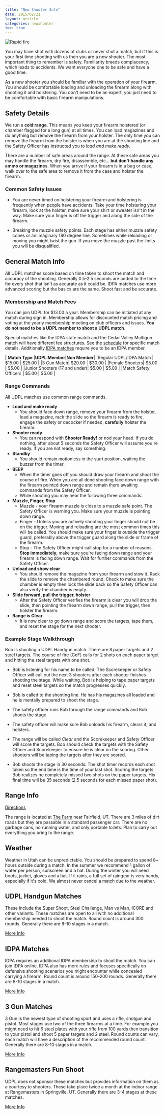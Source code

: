 ```yaml
---
title: "New Shooter Info"
date: 2015/02/21
layout: article
categories: newshooter
toc: true
---
```


![Rapid fire](/assets/newshooter_1.jpg)

You may have shot with dozens of clubs or never shot a match, but if this is your first time shooting with us then you are a new shooter. The most important thing to remember is safety. Familiarity breeds complacency, which leads to accidents. We want everyone one to be safe and have a good time.

As a new shooter you should be familiar with the operation of your firearm. You should be comfortable loading and unloading the firearm along with shooting it and holstering. You don't need to be an expert, you just need to be comfortable with basic firearm manipulations.

## Safety Details

We run a **cold range**. This means you keep your firearm holstered (or chamber flagged for a long gun) at all times. You can load magazines and do anything but remove the firearm from your holster. The only time you can remove the firearm from the holster is when you are at the shooting line and the Safety Officer has instructed you to *load and make ready.*

There are a number of safe areas around the range. At these safe areas you may handle the firearm, dry fire, disassemble, etc... **but don't handle any ammo or magazines**. When you arrive if your firearm is in a bag or case, walk over to the safe area to remove it from the case and holster the firearm.

### Common Safety Issues

* You are never timed on holstering your firearm and holstering is frequently when people have accidents. Take your time holstering your firearm, look at the holster, make sure your shirt or sweater isn't in the way. Make sure your finger is off the trigger and along the side of the firearm.

* Breaking the muzzle safety points. Each stage has either muzzle safety cones or an imaginary 180 degree line. Sometimes while reloading or moving you might twist the gun. If you move the muzzle past the limits you will be disqualified. 


## General Match Info

All UDPL matches score based on time taken to shoot the match and accuracy of the shooting. Generally 0.5-2.5 seconds are added to the time for every shot that isn't as accurate as it could be. IDPA matches use more advanced scoring but the basics are the same. Shoot fast and be accurate. 

### Membership and Match Fees

You can join UDPL for $13.00 a year. Membership can be initiated at any match during sign in. Membership allows for discounted match pricing and voting at the yearly membership meeting on club officers and issues. **You do not need to be a UDPL member to shoot a UDPL match.**

Special matches like the IDPA state match and the Cedar Valley Multigun match will have different fee structures. See the [schedule](/schedule) for specific match details. Additionally [IDPA matches](/articles/idpa-info/) require you to be an IDPA member.

| **Match Type**  |**UDPL Member**|**Non Member**|
|Regular UDPL/IDPA Match | $15.00 | $25.00 |
|3 Gun Match| $20.00 | $30.00 |
|Female Shooters| $5.00 | $5.00 |
|Junior Shooters (17 and under)| $5.00 | $5.00 |
|Match Safety Officers | $5.00 | $5.00 |

### Range Commands

All UDPL matches use common range commands.

* **Load and make ready**
  * You should face down range, remove your firearm from the holster, load a magazine, rack the slide so the firearm is ready to fire, engage the safety or decocker if needed, **carefully** holster the firearm.
* **Shooter ready**
  * You can respond with **Shooter Ready!** or nod your head. If you do nothing, after about 5 seconds the Safety Officer will assume you're ready. If you are not ready, say something.
* **Standby**
  * You should remain motionless in the start position, waiting the buzzer from the timer. 
* **BEEP**
  * When the timer goes off you should draw your firearm and shoot the course of fire. When you are all done shooting face down range with the firearm pointed down range and remain there awaiting commands from the Safety Officer.
  * While shooting you may hear the following three commands.
* **Muzzle, Finger, Stop**
  * Muzzle - your firearm muzzle is close to a muzzle safe point. The Safety Officer is warning you. Make sure your muzzle is pointing down range.
  * Finger - Unless you are actively shooting your finger should not be on the trigger. Moving and reloading are the most common times this will be called. You should make sure your finger is outside the trigger guard, preferably above the trigger guard along the slide or frame of the firearm.
  * Stop - The Safety Officer might call stop for a number of reasons. **Stop immediately**, make sure you're facing down range and your firearm is facing down range. Wait for further commands from the Safety Officer.
* **Unload and show clear**
  * You should remove the magazine from your firearm and stow it. Rack the slide to remove the chambered round. Check to make sure the chamber is empty then lock the slide back so the Safety Officer can also verify the chamber is empty.
* **Slide forward, pull the trigger, holster**
  * After the Safety Officer verifies the firearm is clear you will drop the slide, then pointing the firearm down range, pull the trigger, then holster the firearm.
* **Range is Clear**
  * It is now clear to go down range and score the targets, tape them, and reset the stage for the next shooter.

### Example Stage Walkthrough

Bob is shooting a UDPL Handgun match. There are 8 paper targets and 2 steel targets. The course of fire (CoF) calls for 2 shots on each paper target and hitting the steel targets with one shot. 

* Bob is listening for his name to be called. The Scorekeeper or Safety Officer will call out the next 3 shooters after each shooter finishes shooting the stage. While waiting, Bob is helping to tape paper targets and reset steel targets so the match progresses quickly.

* Bob is called to the shooting line. He has his magazines all loaded and he is mentally prepared to shoot the stage. 

* The safety officer runs Bob through the range commands and Bob shoots the stage

* The safety officer will make sure Bob unloads his firearm, clears it, and holsters.

* The range will be called *Clear* and the Scorekeeper and Safety Officer will score the targets. Bob should check the targets with the Safety Officer and Scorekeeper to ensure he is clear on the scoring. Other shooters will be taping the targets after they are scored. 

* Bob shoots the stage in 30 seconds. The shot timer records each shot taken so the end time is the time of your last shot. Scoring the targets Bob realizes he completely missed two shots on the paper targets. His final time will be 35 seconds (2.5 seconds for each missed paper shot).

## Range Info

[Directions](http://maps.google.com/maps?ll=40.218331,-112.124469&z=15&t=h&hl=en&gl=US&mapclient=embed&daddr=40%C2%B013%2707.0%22N%20112%C2%B007%2736.2%22W@40.218626,-112.126724) 

The range is located at [The Farm](http://www.farmpolice.com) near Fairfield, UT. There are 3 miles of dirt roads but they are passable in a standard passenger car. There are no garbage cans, no running water, and only portable toilets. Plan to carry out everything you bring to the range.

## Weather

Weather in Utah can be unpredictable. You should be prepared to spend 8+ hours outside during a match. In the summer we recommend 1 gallon of water per person, sunscreen and a hat. During the winter you will need boots, jacket, gloves and a hat. If it rains, a full set of raingear is very handy, especially if it's cold. We almost never cancel a match due to the weather.


## UDPL Handgun Matches

These include the Super Shoot, Steel Challenge, Man vs Man, ICORE and other variants. These matches are open to all with no additional membership needed to shoot the match. Round count is around 300 rounds. Generally there are 8-10 stages in a match.

[More Info](/articles/udpl-handgun-info/)


## IDPA Matches

IDPA requires an additional IDPA membership to shoot the match. You can join IDPA online. IDPA also has more rules and focuses specifically on defensive shooting scenarios you might encounter while concealed carrying a firearm. Round count is around 150-200 rounds. Generally there are 8-10 stages in a match.

[More Info](/articles/idpa-info/)


## 3 Gun Matches

3 Gun is the newest type of shooting sport and uses a rifle, shotgun and pistol. Most stages use two of the three firearms at a time. For example you might need to hit 6 steel plates with your rifle from 100 yards then transition to your pistol and shoot 5 paper targets and 2 steel. Round counts can vary, each match will have a description of the recommended round count. Generally there are 8-10 stages in a match.

[More Info](/articles/3gun-info/)

## Rangemasters Fun Shoot

UDPL does not sponsor these matches but provides information on them as a courtesy to shooters. These take place twice a month at the indoor range at Rangemasters in Springville, UT. Generally there are 3-4 stages at these matches.

[More Info](/articles/rangemasters-funshoot/)

 